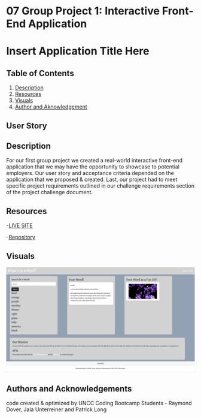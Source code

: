 # 07 Group Project 1: Interactive Front-End Application

# Insert Application Title Here

## Table of Contents

1. [Description](#description)
2. [Resources](#resources)
3. [Visuals](#visuals)
4. [Author and Aknowledgement](#author-and-aknowledgements)

## User Story


## Description

For our first group project we created a real-world interactive front-end application that we may have the opportunity to showcase to potential employers. Our user story and acceptance criteria depended on the application that we proposed & created. Last, our project had to meet specific project requirements outlined in our challenge requirements section of the project challenge document.

## Resources

-[LIVE SITE](https://raydover.github.io/project-01/)

-[Repository](https://git@github.com:raydover/project-01.git)

## Visuals

![07 Group Project 1 Screenshot](./assets/what-s-in-a-word.png)

## Authors and Acknowledgements

code created & optimized by UNCC Coding Bootcamp Students - Raymond Dover, Jala Unterreiner and Patrick Long